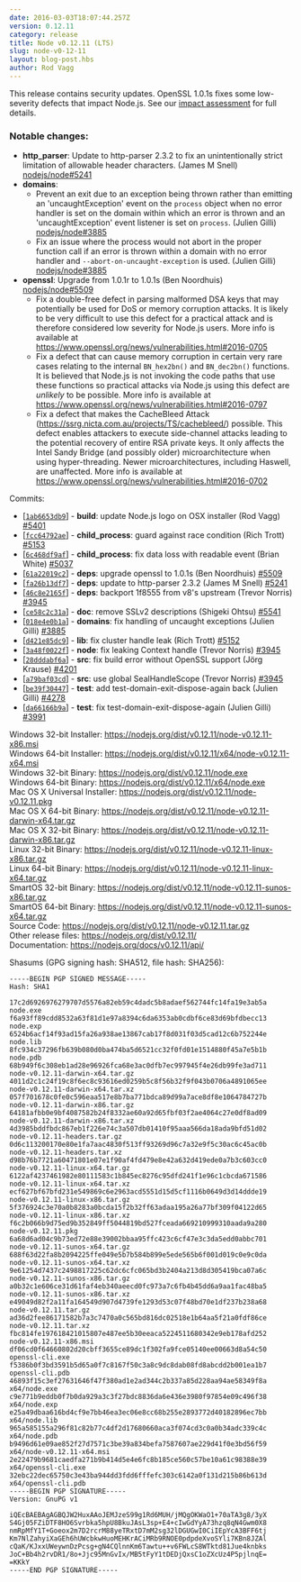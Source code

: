 ```yaml
---
date: 2016-03-03T18:07:44.257Z
version: 0.12.11
category: release
title: Node v0.12.11 (LTS)
slug: node-v0-12-11
layout: blog-post.hbs
author: Rod Vagg
---
```


This release contains security updates. OpenSSL 1.0.1s fixes some low-severity defects that impact Node.js. See our [impact assessment](https://nodejs.org/en/blog/vulnerability/openssl-and-low-severity-fixes-jan-2016/#_-update-29-jan-2016-_-openssl-impact-assessment) for full details.

### Notable changes:

* **http_parser**: Update to http-parser 2.3.2 to fix an unintentionally strict limitation of allowable header characters. (James M Snell) [nodejs/node#5241](https://github.com/nodejs/node/pull/5241)
* **domains**:
  * Prevent an exit due to an exception being thrown rather than emitting an 'uncaughtException' event on the `process` object when no error handler is set on the domain within which an error is thrown and an 'uncaughtException' event listener is set on `process`. (Julien Gilli) [nodejs/node#3885](https://github.com/nodejs/node/pull/3885)
  * Fix an issue where the process would not abort in the proper function call if an error is thrown within a domain with no error handler and `--abort-on-uncaught-exception` is used. (Julien Gilli) [nodejs/node#3885](https://github.com/nodejs/node/pull/3885)
* **openssl**: Upgrade from 1.0.1r to 1.0.1s (Ben Noordhuis) [nodejs/node#5509](https://github.com/nodejs/node/pull/5509)
  * Fix a double-free defect in parsing malformed DSA keys that may potentially be used for DoS or memory corruption attacks. It is likely to be very difficult to use this defect for a practical attack and is therefore considered low severity for Node.js users. More info is available at https://www.openssl.org/news/vulnerabilities.html#2016-0705
  * Fix a defect that can cause memory corruption in certain very rare cases relating to the internal `BN_hex2bn()` and `BN_dec2bn()` functions. It is believed that Node.js is not invoking the code paths that use these functions so practical attacks via Node.js using this defect are _unlikely_ to be possible. More info is available at https://www.openssl.org/news/vulnerabilities.html#2016-0797
  * Fix a defect that makes the CacheBleed Attack (https://ssrg.nicta.com.au/projects/TS/cachebleed/) possible. This defect enables attackers to execute side-channel attacks leading to the potential recovery of entire RSA private keys. It only affects the Intel Sandy Bridge (and possibly older) microarchitecture when using hyper-threading. Newer microarchitectures, including Haswell, are unaffected. More info is available at https://www.openssl.org/news/vulnerabilities.html#2016-0702

Commits:

* [[`1ab6653db9`](https://github.com/nodejs/node/commit/1ab6653db9)] - **build**: update Node.js logo on OSX installer (Rod Vagg) [#5401](https://github.com/nodejs/node/pull/5401)
* [[`fcc64792ae`](https://github.com/nodejs/node/commit/fcc64792ae)] - **child_process**: guard against race condition (Rich Trott) [#5153](https://github.com/nodejs/node/pull/5153)
* [[`6c468df9af`](https://github.com/nodejs/node/commit/6c468df9af)] - **child_process**: fix data loss with readable event (Brian White) [#5037](https://github.com/nodejs/node/pull/5037)
* [[`61a22019c2`](https://github.com/nodejs/node/commit/61a22019c2)] - **deps**: upgrade openssl to 1.0.1s (Ben Noordhuis) [#5509](https://github.com/nodejs/node/pull/5509)
* [[`fa26b13df7`](https://github.com/nodejs/node/commit/fa26b13df7)] - **deps**: update to http-parser 2.3.2 (James M Snell) [#5241](https://github.com/nodejs/node/pull/5241)
* [[`46c8e2165f`](https://github.com/nodejs/node/commit/46c8e2165f)] - **deps**: backport 1f8555 from v8's upstream (Trevor Norris) [#3945](https://github.com/nodejs/node/pull/3945)
* [[`ce58c2c31a`](https://github.com/nodejs/node/commit/ce58c2c31a)] - **doc**: remove SSLv2 descriptions (Shigeki Ohtsu) [#5541](https://github.com/nodejs/node/pull/5541)
* [[`018e4e0b1a`](https://github.com/nodejs/node/commit/018e4e0b1a)] - **domains**: fix handling of uncaught exceptions (Julien Gilli) [#3885](https://github.com/nodejs/node/pull/3885)
* [[`d421e85dc9`](https://github.com/nodejs/node/commit/d421e85dc9)] - **lib**: fix cluster handle leak (Rich Trott) [#5152](https://github.com/nodejs/node/pull/5152)
* [[`3a48f0022f`](https://github.com/nodejs/node/commit/3a48f0022f)] - **node**: fix leaking Context handle (Trevor Norris) [#3945](https://github.com/nodejs/node/pull/3945)
* [[`28dddabf6a`](https://github.com/nodejs/node/commit/28dddabf6a)] - **src**: fix build error without OpenSSL support (Jörg Krause) [#4201](https://github.com/nodejs/node/pull/4201)
* [[`a79baf03cd`](https://github.com/nodejs/node/commit/a79baf03cd)] - **src**: use global SealHandleScope (Trevor Norris) [#3945](https://github.com/nodejs/node/pull/3945)
* [[`be39f30447`](https://github.com/nodejs/node/commit/be39f30447)] - **test**: add test-domain-exit-dispose-again back (Julien Gilli) [#4278](https://github.com/nodejs/node/pull/4278)
* [[`da66166b9a`](https://github.com/nodejs/node/commit/da66166b9a)] - **test**: fix test-domain-exit-dispose-again (Julien Gilli) [#3991](https://github.com/nodejs/node/pull/3991)

Windows 32-bit Installer: https://nodejs.org/dist/v0.12.11/node-v0.12.11-x86.msi<br> Windows 64-bit Installer: https://nodejs.org/dist/v0.12.11/x64/node-v0.12.11-x64.msi<br> Windows 32-bit Binary: https://nodejs.org/dist/v0.12.11/node.exe<br> Windows 64-bit Binary: https://nodejs.org/dist/v0.12.11/x64/node.exe<br> Mac OS X Universal Installer: https://nodejs.org/dist/v0.12.11/node-v0.12.11.pkg<br> Mac OS X 64-bit Binary: https://nodejs.org/dist/v0.12.11/node-v0.12.11-darwin-x64.tar.gz<br> Mac OS X 32-bit Binary: https://nodejs.org/dist/v0.12.11/node-v0.12.11-darwin-x86.tar.gz<br> Linux 32-bit Binary: https://nodejs.org/dist/v0.12.11/node-v0.12.11-linux-x86.tar.gz<br> Linux 64-bit Binary: https://nodejs.org/dist/v0.12.11/node-v0.12.11-linux-x64.tar.gz<br> SmartOS 32-bit Binary: https://nodejs.org/dist/v0.12.11/node-v0.12.11-sunos-x86.tar.gz<br> SmartOS 64-bit Binary: https://nodejs.org/dist/v0.12.11/node-v0.12.11-sunos-x64.tar.gz<br> Source Code: https://nodejs.org/dist/v0.12.11/node-v0.12.11.tar.gz<br> Other release files: https://nodejs.org/dist/v0.12.11/<br> Documentation: https://nodejs.org/docs/v0.12.11/api/

Shasums (GPG signing hash: SHA512, file hash: SHA256):

```
-----BEGIN PGP SIGNED MESSAGE-----
Hash: SHA1

17c2d6926976279707d5576a82eb59c4dadc5b8adaef562744fc14fa19e3ab5a  node.exe
f6a93ff89cdd8532a63f81d1e97a8394c6da6353ab0cdbf6ce83d69bfdbecc13  node.exp
6524b6acf14f93ad15fa26a938ae13867cab17f8d031f03d5cad12c6b752244e  node.lib
8fc934c37296fb639b080d0ba474ba5d6521cc32f0fd01e1514880f45a7e5b1b  node.pdb
68b949f6c308eb1ad28e96926fca68e3ac0dfb7ec997945f4e26db99fe3ad711  node-v0.12.11-darwin-x64.tar.gz
4011d2c1c24f19c8f6ec8c93616ed0259b5c8f56b32f9f043b0706a4891065ee  node-v0.12.11-darwin-x64.tar.xz
057f701678c0fe0c596eaa517e8b7ba771bdca89d99a7ace8df8e1064784727b  node-v0.12.11-darwin-x86.tar.gz
64181afbb0e9bf4087582b24f8332ae60a92d65fbf03f2ae4064c27e0df8ad09  node-v0.12.11-darwin-x86.tar.xz
4d3985bddfbdc867eb1f226e74c3a507db01410f95aaa566da18ada9bfd51d02  node-v0.12.11-headers.tar.gz
0d6c113200170e80e1fa7aac4830f513ff93269d96c7a32e9f5c30ac6c45ac0b  node-v0.12.11-headers.tar.xz
d98b76b7721a60471801e07e1f90af4fd479e8e42a632d419ede0a7b3c603cc0  node-v0.12.11-linux-x64.tar.gz
6122af4237461982e80111583c1b845ec8276c95dfd241f1e96c1cbcda671586  node-v0.12.11-linux-x64.tar.xz
ecf627bf67bfd231e549869c6e2963acd5551d15d5cf1116b0649d3d14ddde19  node-v0.12.11-linux-x86.tar.gz
5f376924c3e70a0b8283a0bcda15f2b32ff63adaa195a26a77bf309f04122d65  node-v0.12.11-linux-x86.tar.xz
f6c2b066b9d75ed9b352849ff5044819bd527fceada669210999310aada9a280  node-v0.12.11.pkg
6a68d6ad04c9b73ed72e88e39002bbaa95ffc423c6cf47e3c3da5edd0abbc701  node-v0.12.11-sunos-x64.tar.gz
688f63d22fa8b2094225ffe049e5b7b584b899e5ede565b6f001d019c0e9c0da  node-v0.12.11-sunos-x64.tar.xz
9e61254d7437c2498817225c62dc6cfc065bd3b2404a213d8d305419bca07a6c  node-v0.12.11-sunos-x86.tar.gz
a0b32c1e606ce31d61faf4eb340aeecd0fc973a7c6fb4b45dd6a9aa1fac48ba5  node-v0.12.11-sunos-x86.tar.xz
e49049d82f2a11fa164549d907d4739fe1293d53c07f48bd70e1df237b238a68  node-v0.12.11.tar.gz
ad36d2fee86171582b7a3c7470a0c565bd816dc02518e1b64aa5f21a0fdf86ce  node-v0.12.11.tar.xz
fbc814fe197618421015807e487ee5b30eeaca5224511680342e9eb178afd252  node-v0.12.11-x86.msi
df06cd0f64660802d20cbff3655ce89dc1f302fa9fce05140ee00663d8a54c50  openssl-cli.exe
f5386b0f3bd3591b5d65a0f7c8167f50c3a8c9dc8dab08fd8abcdd2b001ea1b7  openssl-cli.pdb
46893f15c3ef27631646f47f380ad1e2ad344c2b337a85d228aa94ae58349f8a  x64/node.exe
c9e771b9eddb0f7b0da929a3c3f27bdc8836da6e436e3980f97854e09c496f38  x64/node.exp
e25a49dbaa616bd4cf9e7bb46ea3ec06e8cc68b255e2893772d40182896ec7bb  x64/node.lib
965a585155a296f81c82b77c4df2d17680660aca3f074cd3c0a0b34adc339c4c  x64/node.pdb
b9496d61e09ae852f27d7571c3be39a834befa7587607ae229d41f0e3bd56f59  x64/node-v0.12.11-x64.msi
2e22479b9681caedfa271b9b414d5e4e6fc8b185ce560c57be10a61c98388e39  x64/openssl-cli.exe
32ebc22dec65750c3e43ba944dd3fdd6fffefc303c6142a0f131d215b86b613d  x64/openssl-cli.pdb
-----BEGIN PGP SIGNATURE-----
Version: GnuPG v1

iQEcBAEBAgAGBQJW2HuxAAoJEMJzeS99g1Rd6MUH/jMQgOKWaO1+70aTA3g8/3yX
S4Gj05FZiDTF8HO6Svrbka5hpU8BkuJAsL3sp+E4+cIwGdYyA73hzq8qN4Gwm0X8
nmRpMfY1T+Goeox2m7D2rcrM88yeTRxtD7mM2sg32lDGUGwI0CiIEpYcA3BFF6tj
Km7NlZahyiXaGEh6hUWcbkwHuoMEHKrACiMRb9RNOE0pdpdeXvoSYli7KBn8JZAl
cQaK/KJxxUWeywnDzPcsg+gN4CQlnnKm6Tawtu++v6FWLcS8WTktd81Jue4knbks
JoC+Bb4h2rvDR1/8o+Jjc95MnGvIx/MB5tFyY1tDEDjQxsC1oZXcUz4P5pjlnqE=
=KKkY
-----END PGP SIGNATURE-----

```
